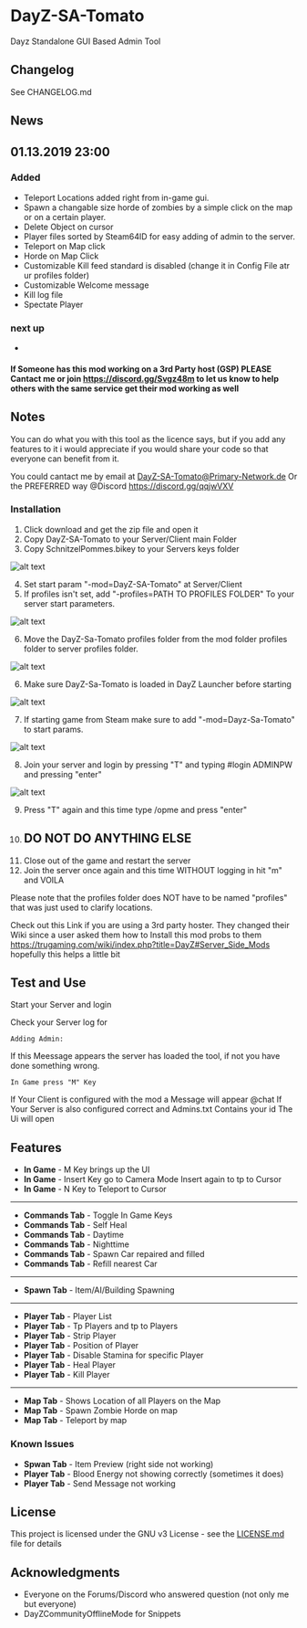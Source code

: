 # DayZ-SA-Tomato

Dayz Standalone GUI Based Admin Tool



## Changelog

See CHANGELOG.md

## News

## 01.13.2019 23:00


### Added 

- Teleport Locations added right from in-game gui.
- Spawn a changable size horde of zombies by a simple click on the map or on a certain player.
- Delete Object on cursor
- Player files sorted by Steam64ID for easy adding of admin to the server.
- Teleport on Map click
- Horde on Map Click 
- Customizable Kill feed standard is disabled (change it in Config File atr ur profiles folder)
- Customizable Welcome message
- Kill log file 
- Spectate Player


 ### next up
- 


#### If Someone has this mod working on a 3rd Party host (GSP) PLEASE Cantact me or join https://discord.gg/Svgz48m to let us know to help others with the same service get their mod working as well

##  Notes

You can do what you with this tool as the licence says, but if you add any features to it i would appreciate if you would share your code so that everyone can benefit from it.


You could cantact me by email at DayZ-SA-Tomato@Primary-Network.de
Or the PREFERRED way @Discord https://discord.gg/qqjwVXV

### Installation

1. Click download and get the zip file and open it
1. Copy DayZ-SA-Tomato to your Server/Client main Folder
2. Copy SchnitzelPommes.bikey to your Servers keys folder


![alt text](https://i.ibb.co/5jcGNRQ/Screenshot-3.png)


4. Set start param "-mod=DayZ-SA-Tomato" at Server/Client 
5. If profiles isn't set, add "-profiles=PATH TO PROFILES FOLDER" To your server start parameters.


![alt text](https://i.ibb.co/YdpXCwS/Screenshot-2.png)


6. Move the DayZ-Sa-Tomato profiles folder from the mod folder profiles folder to server profiles folder.


![alt text](https://i.ibb.co/C5xjcsm/Untitled.png)


6. Make sure DayZ-Sa-Tomato is loaded in DayZ Launcher before starting


![alt text](https://i.ibb.co/427c1Mr/Screenshot-1.png)


7. If starting game from Steam make sure to add "-mod=Dayz-Sa-Tomato" to start params.


![alt text](https://i.ibb.co/t3swkS3/Screenshot-7.png)


8. Join your server and login by pressing "T" and typing #login ADMINPW and pressing "enter"


![alt text](https://i.ibb.co/Sv78jk2/Screenshot-12.png)


9. Press "T" again and this time type /opme and press "enter"
10. ## DO NOT DO ANYTHING ELSE
11. Close out of the game and restart the server
12. Join the server once again and this time WITHOUT logging in hit "m" and VOILA

Please note that the profiles folder does NOT have to be named "profiles" that was just used to clarify locations.

Check out this Link if you are using a 3rd party hoster. They changed their Wiki since a user asked them how to Install this mod probs to them https://trugaming.com/wiki/index.php?title=DayZ#Server_Side_Mods hopefully this helps a little bit


## Test and Use

Start your Server and login

Check your Server log for 

```
Adding Admin:
```

If this Meessage appears the server has loaded the tool, if not you have done something wrong.

```
In Game press "M" Key
```
If Your Client is configured with the mod a Message will appear @chat
If Your Server is also configured correct and Admins.txt Contains your id The Ui will open

## Features

* **In Game** - M Key brings up the UI
* **In Game** - Insert Key go to Camera Mode Insert again to tp to Cursor
* **In Game** - N Key to Teleport to Cursor

------------

* **Commands Tab** - Toggle In Game Keys
* **Commands Tab** - Self Heal
* **Commands Tab** - Daytime
* **Commands Tab** - Nighttime
* **Commands Tab** - Spawn Car repaired and filled
* **Commands Tab** - Refill nearest Car

------------

* **Spawn Tab** - Item/AI/Building Spawning 

------------

* **Player Tab** - Player List
* **Player Tab** - Tp Players and tp to Players
* **Player Tab** - Strip Player
* **Player Tab** - Position of Player
* **Player Tab** - Disable Stamina for specific Player 
* **Player Tab** - Heal Player
* **Player Tab** - Kill Player

------------

* **Map Tab** - Shows Location of all Players on the Map
* **Map Tab** - Spawn Zombie Horde on map
* **Map Tab** - Teleport by map


### Known Issues
* **Spwan Tab** - Item Preview (right side not working)
* **Player Tab** - Blood Energy not showing correctly (sometimes it does)
* **Player Tab** - Send Message not working

## License

This project is licensed under the GNU v3 License - see the [LICENSE.md](LICENSE.md) file for details

## Acknowledgments

* Everyone on the Forums/Discord who answered question (not only me but everyone)
* DayZCommunityOfflineMode for Snippets

